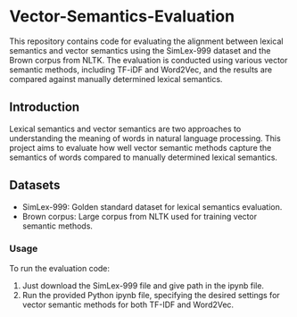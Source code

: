 # Vector-Semantics-Evaluation
This repository contains code for evaluating the alignment between lexical semantics and vector semantics using the SimLex-999 dataset and the Brown corpus from NLTK. The evaluation is conducted using various vector semantic methods, including TF-iDF and Word2Vec, and the results are compared against manually determined lexical semantics.

## Introduction

Lexical semantics and vector semantics are two approaches to understanding the meaning of words in natural language processing. This project aims to evaluate how well vector semantic methods capture the semantics of words compared to manually determined lexical semantics.
## Datasets

- SimLex-999: Golden standard dataset for lexical semantics evaluation.
- Brown corpus: Large corpus from NLTK used for training vector semantic methods.
### Usage

To run the evaluation code:
1. Just download the SimLex-999 file and give path in the ipynb file.
2. Run the provided Python ipynb file, specifying the desired settings for vector semantic methods for both TF-IDF and Word2Vec.
